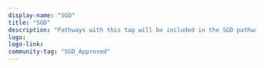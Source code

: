 ```yaml
---
display-name: "SGD"
title: "SGD"
description: "Pathways with this tag will be included in the SGD pathway archive. This tag applies to the revision you are viewing when adding or editing the tag."
logo: 
logo-link: 
community-tag: "SGD_Approved"
---
```

